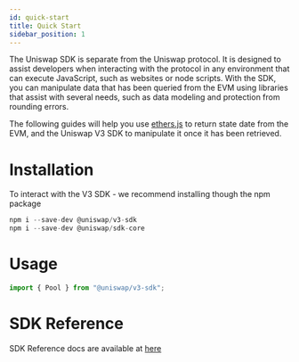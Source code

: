 ```yaml
---
id: quick-start
title: Quick Start
sidebar_position: 1
---
```


The Uniswap SDK is separate from the Uniswap protocol. It is designed to assist developers when interacting with the protocol in any environment that can execute JavaScript, such as websites or node scripts. With the SDK, you can manipulate data that has been queried from the EVM using libraries that assist with several needs, such as data modeling and protection from rounding errors.

The following guides will help you use [ethers.js](https://docs.ethers.io/v5/) to return state date from the EVM, and the Uniswap V3 SDK to manipulate it once it has been retrieved.

# Installation

To interact with the V3 SDK - we recommend installing though the npm package

```javascript
npm i --save-dev @uniswap/v3-sdk
npm i --save-dev @uniswap/sdk-core
```

# Usage

```javascript
import { Pool } from "@uniswap/v3-sdk";
```

# SDK Reference

SDK Reference docs are available at [here](../SDK/reference-info)
